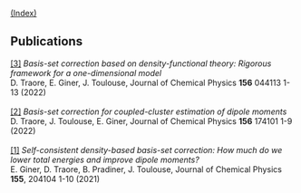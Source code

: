 [(Index)](https://dtraore97.github.io/)

## Publications
[[3]](https://doi.org/10.1063/5.0076128) *Basis-set correction based on density-functional theory: Rigorous framework for a one-dimensional model*
\
D. Traore, E. Giner, J. Toulouse, Journal of Chemical Physics **156** 044113 1-13 (2022)
\
\
[[2]](https://doi.org/10.1063/5.0087794) *Basis-set correction for coupled-cluster estimation of dipole moments*
\
D. Traore, J. Toulouse, E. Giner, Journal of Chemical Physics **156** 174101 1-9 (2022)
\
\
[[1]](https://doi.org/10.1063/5.0057957) *Self-consistent density-based basis-set correction: How much do we lower total energies and improve dipole moments?*
\
E. Giner, D. Traore, B. Pradiner, J. Toulouse, Journal of Chemical Physics **155**, 204104 1-10 (2021)

